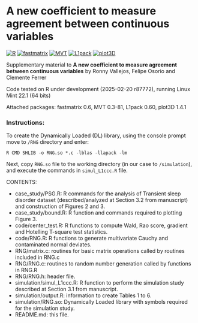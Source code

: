 # A new coefficient to measure agreement between continuous variables

[![R](https://img.shields.io/badge/Made%20with-R%20under%20development-success)](https://cran.r-project.org/)
[![fastmatrix](https://img.shields.io/badge/fastmatrix-0.6-orange)](https://cran.r-project.org/package=fastmatrix)
[![MVT](https://img.shields.io/badge/MVT-0.3--81-orange)](https://cran.r-project.org/package=MVT)
[![L1pack](https://img.shields.io/badge/L1pack-0.60-orange)](https://cran.r-project.org/package=L1pack)
[![plot3D](https://img.shields.io/badge/plot3D-1.4.1-orange)](https://cran.r-project.org/package=plot3D)

Supplementary material to **A new coefficient to measure agreement between continuous variables** by Ronny Vallejos, Felipe Osorio and Clemente Ferrer

Code tested on R under development (2025-02-20 r87772), running Linux Mint 22.1 (64 bits)

Attached packages: fastmatrix 0.6, MVT 0.3-81, L1pack 0.60, plot3D 1.4.1

### Instructions: 
To create the Dynamically Loaded (DL) library, using the console prompt move to `/RNG` directory and enter:

`R CMD SHLIB -o RNG.so *.c -lblas -llapack -lm`

Next, copy `RNG.so` file to the working directory (in our case to `/simulation`), and execute the commands in `simul_L1ccc.R` file.

CONTENTS:
- case_study/PSG.R: R commands for the analysis of Transient sleep disorder dataset (described/analyzed at Section 3.2 from manuscript) and construction of Figures 2 and 3.
- case_study/bound.R: R function and commands required to plotting Figure 3.
- code/center_test.R: R functions to compute Wald, Rao score, gradient and Hotelling T-square test statistics.
- code/RNG.R: R functions to generate multivariate Cauchy and contaminated normal deviates.
- RNG/matrix.c: routines for basic matrix operations called by routines included in RNG.c
- RNG/RNG.c: routines to random number generation called by functions in RNG.R
- RNG/RNG.h: header file.
- simulation/simul_L1ccc.R: R function to perform the simulation study described at Section 3.1 from manuscript.
- simulation/output.R: information to create Tables 1 to 6.
- simulation/RNG.so: Dynamically Loaded library with symbols required for the simulation study.
- README.md: this file.
